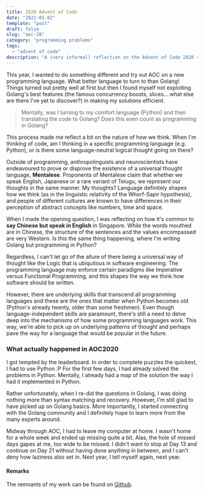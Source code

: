 ```yaml
---
title: 2020 Advent of Code
date: "2021-01-02"
template: "post"
draft: false
slug: "aoc-20"
category: "programming problems"
tags:
  - "advent of code"
description: "A (very informal) reflection on the Advent of Code 2020 season"
---
```


This year, I wanted to do something different and try out AOC on a new programming language. What better language to turn to than Golang! Things turned out pretty well at first but then I found myself not exploiting Golang's best features (the famous concurrency boosts, slices... what else are there I've yet to discover?) in making my solutions efficient. 

> Mentally, was I turning to my comfort language (Python) and then translating the code to Golang? Does this even count as programming in Golang?

This process made me reflect a bit on the nature of how we think. When I'm thinking of code, am I thinking in a specific programming language (e.g. Python), or is there some language-neutral logical thought going on there? 

Outside of programming, anthropolinguists and neuroscientists have endeavoured to prove or disprove the existence of a universal thought language, **Mentalese**. Proponents of Mentalese claim that whether we speak English, Japanese or a rare variant of Telugu, we represent our thoughts in the same manner. My thoughts? Language definitely shapes how we think (as in the linguistic relativity of the Whorf-Sapir hypothesis), and people of different cultures are known to have differences in their perception of abstract concepts like numbers, time and space. 

When I made the opening question, I was reflecting on how it's common to **say Chinese but speak in English** in Singapore. While the words mouthed are in Chinese, the structure of the sentences and the values encompassed are very Western. Is this the same thing happening, where I'm writing Golang but programming in Python?

Regardless, I can't let go of the allure of there being a universal way of thought like the Logic that is ubiquitous in software engineering. The programming language may enforce certain paradigms like Imperative versus Functional Programming, and this shapes the way we think how software should be written. 

However, there are underlying skills that transcend all programming languages and these are the ones that matter when Python becomes old (Python's already twenty, older than some freshmen). Even though language-independent skills are paramount, there's still a need to delve deep into the mechanisms of how some programming languages work. This way, we're able to pick up on underlying patterns of thought and perhaps pave the way for a language that would be popular in the future.

### What actually happened in AOC2020 ###

I got tempted by the leaderboard. In order to complete puzzles the quickest, I had to use Python :P For the first few days, I had already solved the problems in Python. Mentally, I already had a map of the solution the way I had it implemented in Python. 

Rather unfortunately, when I re-did the questions in Golang, I was doing nothing more than syntax matching and recovery. However, I'm still glad to have picked up on Golang basics. More importantly, I started connecting with the Golang community and I definitely hope to learn more from the many experts around.

Midway through AOC, I had to leave my computer at home. I wasn't home for a whole week and ended up missing quite a bit. Alas, the hole of missed days gapes at me, too wide to be missed. I didn't want to stop at Day 13 and continue on Day 21 without having done anything in between, and I can't deny how laziness also set in. Next year, I tell myself again, next year.

#### Remarks

The remnants of my work can be found on [Github](https://github.com/pikulet/adventofcode2020).
